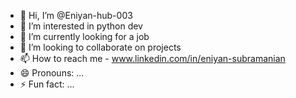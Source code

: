 - 👋 Hi, I’m @Eniyan-hub-003
- 👀 I’m interested in python dev
- 🌱 I’m currently looking for a job
- 💞️ I’m looking to collaborate on projects
- 📫 How to reach me - www.linkedin.com/in/eniyan-subramanian
- 😄 Pronouns: ...
- ⚡ Fun fact: ...

<!---
Eniyan-hub-003/Eniyan-hub-003 is a ✨ special ✨ repository because its `README.md` (this file) appears on your GitHub profile.
You can click the Preview link to take a look at your changes.
--->
